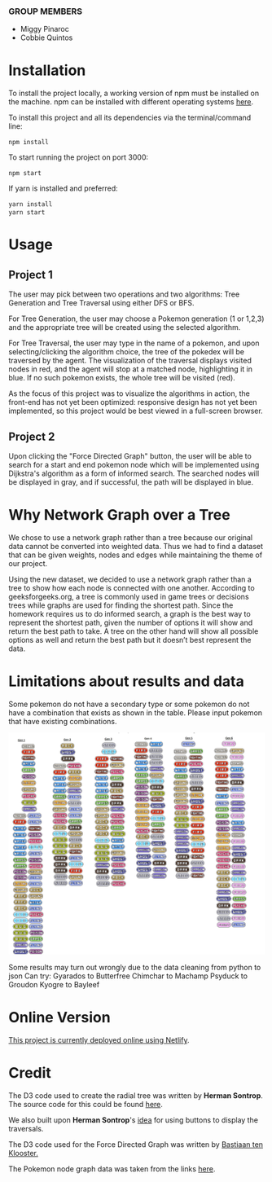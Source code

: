 ### GROUP MEMBERS
* Miggy Pinaroc
* Cobbie Quintos

# Installation
To install the project locally, a working version of npm must be installed on the machine. npm can be installed with different operating systems [here](https://www.npmjs.com/get-npm).

To install this project and all its dependencies via the terminal/command line:
```
npm install
```
To start running the project on port 3000: 
```
npm start
```
If yarn is installed and preferred: 
```
yarn install
yarn start
```

# Usage

## Project 1
The user may pick between two operations and two algorithms: Tree Generation and Tree Traversal using either DFS or BFS.

For Tree Generation, the user may choose a Pokemon generation (1 or 1,2,3) and the appropriate tree will be created using the selected algorithm.

For Tree Traversal, the user may type in the name of a pokemon, and upon selecting/clicking the algorithm choice, the tree of the pokedex will be traversed by the agent. The visualization of the traversal displays visited nodes in red, and the agent will stop at a matched node, highlighting it in blue. If no such pokemon exists, the whole tree will be visited (red).

As the focus of this project was to visualize the algorithms in action, the front-end has not yet been optimized: responsive design has not yet been implemented, so this project would be best viewed in a full-screen browser.

## Project 2
Upon clicking the "Force Directed Graph" button, the user will be able to search for a start and end pokemon node which will be implemented using Dijkstra's algorithm as a form of informed search. The searched nodes will be displayed in gray, and if successful, the path will be displayed in blue. 

# Why Network Graph over a Tree
We chose to use a network graph rather than a tree because our original data cannot be converted into weighted data. Thus we had to find a dataset that can be given weights, nodes and edges while maintaining the theme of our project.

Using the new dataset, we decided to use a network graph rather than a tree to show how each node is connected with one another. According to geeksforgeeks.org, a tree is commonly used in game trees or decisions trees while graphs are used for finding the shortest path. Since the homework requires us to do informed search, a graph is the best way to represent the shortest path, given the number of options it will show and return the best path to take. A tree on the other hand will show all possible options as well and return the best path but it doesn’t best represent the data.

# Limitations about results and data
Some pokemon do not have a secondary type or some pokemon do not have a combination that exists as shown in the table. Please input pokemon that have existing combinations.

![Alt text](src/assets/types2.png "Type combinations")

Some results may turn out wrongly due to the data cleaning from python to json
Can try:
Gyarados to Butterfree
Chimchar to Machamp
Psyduck to Groudon
Kyogre to Bayleef


# Online Version
[This project is currently deployed online using Netlify](https://poketree.netlify.com/). 

# Credit

The D3 code used to create the radial tree was written by **Herman Sontrop**. The source code for this could be found [here](https://bl.ocks.org/FrissAnalytics/ffbd3cb71848616957cd4c0f41738aec?fbclid=IwAR2D-Wbmua4TPwmDAtspmYW1z5z5j81tDJBJOPThczmbqJnouLWUjmmfVg8).

We also built upon **Herman Sontrop**'s [idea](https://bl.ocks.org/mph006/7e7d7f629de75ada9af5?fbclid=IwAR1H87O5JykosRT_a3EyajJc41g2kKoVqZgkeJ6Z4wEi62sGiqMt2APNnBM) for using buttons to display the traversals.

The D3 code used for the Force Directed Graph was written by [Bastiaan ten Klooster.](https://bl.ocks.org/BTKY/6c282b65246f8f46bb55aadc322db709?fbclid=IwAR3z1HMirPxPrwNsGn7AoRZcUs86vD14tWKjGo_SYK7vA-ItbUZB3OJbNog)

The Pokemon node graph data was taken from the links [here](https://www.reddit.com/r/dataisbeautiful/comments/1vt1r3/oc_pokemon_node_graph_data_inside_xpost_from/).
